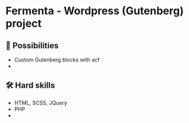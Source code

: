 # Fermenta - Wordpress (Gutenberg) project


## 🚀 Possibilities
- Custom Gutenberg blocks with acf
- 


## 🛠 Hard skills
- HTML, SCSS, JQuery
- PHP
- 


